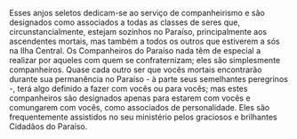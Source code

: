 ﻿Esses anjos seletos dedicam-se ao serviço de companheirismo e são designados como associados a todas as classes de seres que, circunstancialmente, estejam sozinhos no Paraíso, principalmente aos ascendentes mortais, mas também a todos os outros que estiverem a sós na Ilha Central. Os Companheiros do Paraíso nada têm de especial a realizar por aqueles com quem se confraternizam; eles são simplesmente companheiros. Quase cada outro ser que vocês mortais  encontrarão durante sua permanência no Paraíso - à parte seus semelhantes peregrinos -, terá algo definido a fazer com vocês ou para vocês; mas estes companheiros são designados apenas para estarem com vocês e comungarem com vocês, como associados de personalidade. Eles são frequentemente assistidos no seu  ministério pelos graciosos e brilhantes Cidadãos do Paraíso.
